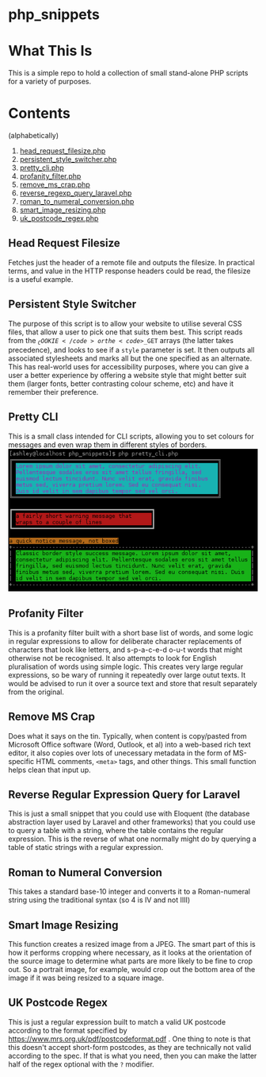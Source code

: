 php_snippets
============

# What This Is
This is a simple repo to hold a collection of small stand-alone PHP scripts for a variety of purposes.

# Contents
(alphabetically)<br/>
1. [head_request_filesize.php](#head_request_filesize)
1. [persistent_style_switcher.php](#persistent_style_switcher)
1. [pretty_cli.php](#pretty_cli)
1. [profanity_filter.php](#profanity_filter)
1. [remove_ms_crap.php](#remove_ms_crap)
1. [reverse_regexp_query_laravel.php](#reverse_regexp_query_laravel)
1. [roman_to_numeral_conversion.php](#roman_to_numeral_conversion)
1. [smart_image_resizing.php](#smart_image_resizing)
1. [uk_postcode_regex.php](#uk_postcode_regex)

## <a name="head_request_filesize"></a>Head Request Filesize
Fetches just the header of a remote file and outputs the filesize. In practical terms, and value in the HTTP response headers could be read, the filesize is a useful example.

## <a name="persistent_style_switcher"></a>Persistent Style Switcher
The purpose of this script is to allow your website to utilise several CSS files, that allow a user to pick one that suits them best.
This script reads from the <code>$_COOKIE</code> or the <code>$_GET</code> arrays (the latter takes precedence), and looks to see if a <code>style</code> parameter is set. It then outputs all associated stylesheets and marks all but the one specified as an alternate.
This has real-world uses for accessibility purposes, where you can give a user a better experience by offering a website style that might better suit them (larger fonts, better contrasting colour scheme, etc) and have it remember their preference.

## <a name="pretty_cli"></a>Pretty CLI
This is a small class intended for CLI scripts, allowing you to set colours for messages and even wrap them in different styles of borders.
![Screenshot of pretty_cli.php in use](https://raw.githubusercontent.com/AshleyJSheridan/php_snippets/master/images/pretty_cli.png)

## <a name="profanity_filter"></a> Profanity Filter
This is a profanity filter built with a short base list of words, and some logic in regular expressions to allow for deliberate character replacements of characters that look like letters, and s-p-a-c-e-d o-u-t words that might otherwise not be recognised. It also attempts to look for English pluralisation of words using simple logic.
This creates very large regular expressions, so be wary of running it repeatedly over large outut texts. It would be advised to run it over a source text and store that result separately from the original.

## <a name="remove_ms_crap"></a>Remove MS Crap
Does what it says on the tin. Typically, when content is copy/pasted from Microsoft Office software (Word, Outlook, et al) into a web-based rich text editor, it also copies over lots of unecessary metadata in the form of MS-specific HTML comments, <code>&lt;meta&gt;</code> tags, and other things. This small function helps clean that input up.

## <a name="reverse_regexp_query_laravel"></a> Reverse Regular Expression Query for Laravel
This is just a small snippet that you could use with Eloquent (the database abstraction layer used by Laravel and other frameworks) that you could use to query a table with a string, where the table contains the regular expression. This is the reverse of what one normally might do by querying a table of static strings with a regular expression.

## <a name="roman_to_numeral_conversion"></a> Roman to Numeral Conversion
This takes a standard base-10 integer and converts it to a Roman-numeral string using the traditional syntax (so 4 is ⅠⅤ and not ⅠⅠⅠⅠ)

## <a name="smart_image_resizing"></a> Smart Image Resizing
This function creates a resized image from a JPEG. The smart part of this is how it performs cropping where necessary, as it looks at the orientation of the source image to determine what parts are more likely to be fine to crop out. So a portrait image, for example, would crop out the bottom area of the image if it was being resized to a square image.

## <a name="uk_postcode_regex"></a> UK Postcode Regex
This is just a regular expression built to match a valid UK postcode according to the format specified by https://www.mrs.org.uk/pdf/postcodeformat.pdf . One thing to note is that this doesn't accept short-form postcodes, as they are technically not valid according to the spec. If that is what you need, then you can make the latter half of the regex optional with the <code>?</code> modifier.
